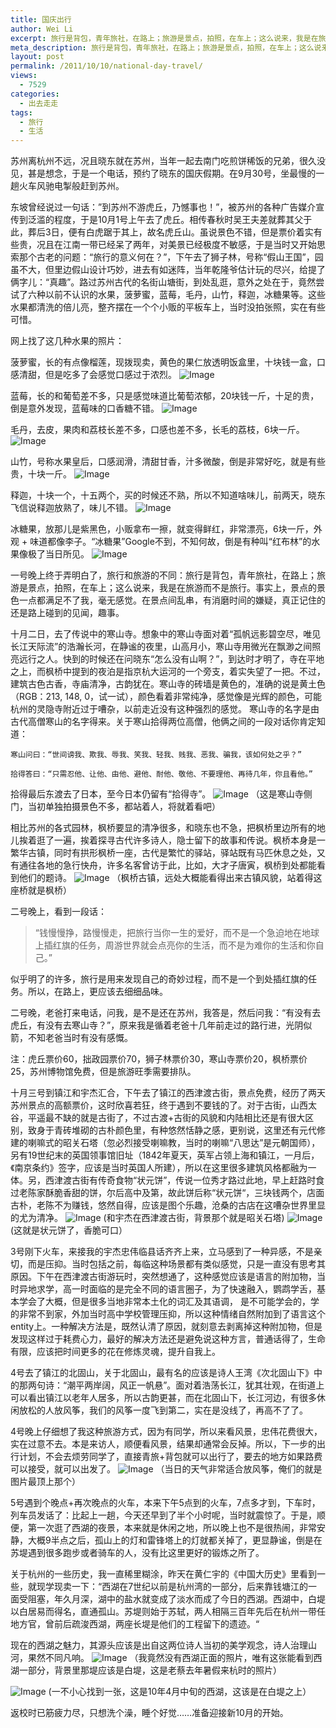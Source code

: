 ```yaml
---
title: 国庆出行
author: Wei Li
excerpt: 旅行是背包，青年旅社，在路上；旅游是景点，拍照，在车上；这么说来，我是在旅游而不是旅行。事实上，景点的景色一点都满足不了我，毫无感觉，在景点间乱串，有消磨时间的嫌疑，真正记住的还是路上碰到的见闻，趣事。
meta_description: 旅行是背包，青年旅社，在路上；旅游是景点，拍照，在车上；这么说来，我是在旅游而不是旅行。事实上，景点的景色一点都满足不了我，毫无感觉，在景点间乱串，有消磨时间的嫌疑，真正记住的还是路上碰到的见闻，趣事。
layout: post
permalink: /2011/10/10/national-day-travel/
views:
  - 7529
categories:
  - 出去走走
tags:
  - 旅行
  - 生活
---
```

 苏州离杭州不远，况且晓东就在苏州，当年一起去南门吃煎饼稀饭的兄弟，很久没见，甚是想念，于是一个电话，预约了晓东的国庆假期。在9月30号，坐最慢的一趟火车风驰电掣般赶到苏州。

东坡曾经说过一句话：”到苏州不游虎丘，乃憾事也！”，被苏州的各种广告媒介宣传到泛滥的程度，于是10月1号上午去了虎丘。相传春秋时吴王夫差就葬其父于此，葬后3日，便有白虎踞于其上，故名虎丘山。虽说景色不错，但是票价着实有些贵，况且在江南一带已经呆了两年，对美景已经极度不敏感，于是当时又开始思索那个古老的问题：“旅行的意义何在？”，下午去了狮子林，号称“假山王国”，园虽不大，但里边假山设计巧妙，进去有如迷阵，当年乾隆爷估计玩的尽兴，给提了俩字儿：“真趣”。路过苏州古代的名街山塘街，到处乱逛，意外之处在于，竟然尝试了六种以前不认识的水果，菠萝蜜，蓝莓，毛丹，山竹，释迦，冰糖果等。这些水果都清洗的倍儿亮，整齐摆在一个个小贩的平板车上，当时没拍张照，实在有些可惜。

网上找了这几种水果的照片：

菠萝蜜，长的有点像榴莲，现拨现卖，黄色的果仁放透明饭盒里，十块钱一盒，口感清甜，但是吃多了会感觉口感过于浓烈。
![Image][1]

蓝莓，长的和葡萄差不多，只是感觉味道比葡萄浓郁，20块钱一斤，十足的贵，倒是意外发现，蓝莓味的口香糖不错。
![Image][2]

毛丹，去皮，果肉和荔枝长差不多，口感也差不多，长毛的荔枝，6块一斤。
![Image][3]

山竹，号称水果皇后，口感润滑，清甜甘香，汁多微酸，倒是非常好吃，就是有些贵，十块一斤。
![Image][4] 

释迦，十块一个，十五两个，买的时候还不熟，所以不知道啥味儿，前两天，晓东飞信说释迦放熟了，味儿不错。
![Image][5]

冰糖果，放那儿是紫黑色，小贩拿布一擦，就变得鲜红，非常漂亮，6块一斤，外观 + 味道都像李子。“冰糖果”Google不到，不知何故，倒是有种叫“红布林”的水果像极了当日所见。
![Image][6]

一号晚上终于弄明白了，旅行和旅游的不同：旅行是背包，青年旅社，在路上；旅游是景点，拍照，在车上；这么说来，我是在旅游而不是旅行。事实上，景点的景色一点都满足不了我，毫无感觉。在景点间乱串，有消磨时间的嫌疑，真正记住的还是路上碰到的见闻，趣事。

十月二日，去了传说中的寒山寺。想象中的寒山寺面对着“孤帆远影碧空尽，唯见长江天际流”的浩瀚长河，在静谧的夜里，山高月小，寒山寺用微光在飘渺之间照亮远行之人。快到的时候还在问晓东“怎么没有山啊？”，到达时才明了，寺在平地之上，而枫桥中提到的夜泊是指京杭大运河的一个旁支，着实失望了一把。不过，建筑古色古香，寺庙清净，古韵犹在。寒山寺的砖墙是黄色的，准确的说是黄土色（RGB：213, 148, 0，试一试），颜色看着非常纯净，感觉像是光辉的颜色，可能杭州的灵隐寺附近过于嘈杂，以前走近没有这种强烈的感觉。 寒山寺的名字是由古代高僧寒山的名字得来。关于寒山拾得两位高僧，他俩之间的一段对话你肯定知道：

	寒山问曰：“世间谤我、欺我、辱我、笑我、轻我、贱我、恶我、骗我，该如何处之乎？”

	拾得答曰：“只需忍他、让他、由他、避他、耐他、敬他、不要理他、再待几年，你且看他。”

拾得最后东渡去了日本，至今日本仍留有“拾得寺”。 
![Image][7]
（这是寒山寺侧门，当初单独拍摄景色不多，都站着人，将就着看吧）

相比苏州的各式园林，枫桥要显的清净很多，和晓东也不急，把枫桥里边所有的地儿挨着逛了一遍，挨着探寻古代许多诗人，隐士留下的故事和传说。枫桥本身是一繁华古镇，同时有拱形枫桥一座，古代是繁忙的驿站，驿站既有马匹休息之处，又有通往各地的急行快舟，许多名客曾访于此，比如，大才子唐寅，枫桥到处都能看到他们的题诗。 
![Image][8]
（枫桥古镇，远处大概能看得出来古镇风貌，站着得这座桥就是枫桥）

二号晚上，看到一段话：

>“钱慢慢挣，路慢慢走，把旅行当你一生的爱好，而不是一个急迫地在地球上插红旗的任务，周游世界就会点亮你的生活，而不是为难你的生活和你自己。”

似乎明了的许多，旅行是用来发现自己的奇妙过程，而不是一个到处插红旗的任务。所以，在路上，更应该去细细品味。

二号晚，老爸打来电话，问我，是不是还在苏州，我答是，然后问我：“有没有去虎丘，有没有去寒山寺？”，原来我是循着老爸十几年前走过的路行进，光阴似箭，不知老爸当时有没有感慨。

注：虎丘票价60，拙政园票价70，狮子林票价30，寒山寺票价20，枫桥票价25，苏州博物馆免费，但是旅游旺季需要排队。

十月三号到镇江和宇杰汇合，下午去了镇江的西津渡古街，景点免费，经历了两天苏州景点的高额票价，这时欣喜若狂，终于遇到不要钱的了。对于古街，山西太谷，平遥最不缺的就是古街了，不过古渡+古街的风貌和内陆相比还是有很大区别，致身于青砖堆砌的古朴颜色里，有种悠然恬静之感，更别说，这里还有元代修建的喇嘛式的昭关石塔（忽必烈接受喇嘛教，当时的喇嘛“八思达”是元朝国师），另有19世纪末的英国领事馆旧址（1842年夏天，英军占领上海和镇江，一月后，《南京条约》签字，应该是当时英国人所建），所以在这里很多建筑风格都融为一体。另，西津渡古街有传奇食物“状元饼”，传说一位秀才路过此地，早上赶路时食过老陈家酥脆香甜的饼，尔后高中及第，故此饼后称“状元饼“，三块钱两个，店面古朴，老陈不为赚钱，悠然自得，应该是图个乐趣，沧桑的古店在这嘈杂世界里显的尤为清净。
![Image][9]
 (和宇杰在西津渡古街，背景那个就是昭关石塔)
![Image][10]
(这就是状元饼了，香脆可口）

3号刚下火车，来接我的宇杰忠伟临县话齐齐上来，立马感到了一种异感，不是亲切，而是压抑。当时包括之前，每临这种场景都有类似感觉，只是一直没有思考其原因。下午在西津渡古街游玩时，突然想通了，这种感觉应该是语言的附加物，当时异地求学，高一时面临的是完全不同的语言圈子，为了快速融入，鹦鹉学舌，基本学会了大概，但是很多当地非常本土化的词汇及其语调， 是不可能学会的，学的非常不到家，外加当时高中学校管理压抑，所以这种情绪自然附加到了语言这个entity上。一种解决方法是，既然认清了原因，就刻意去剥离掉这种附加物，但是发现这样过于耗费心力，最好的解决方法还是避免说这种方言，普通话得了，生命有限，应该把时间更多的花在修炼灵魂，提升自我上。

4号去了镇江的北固山，关于北固山，最有名的应该是诗人王湾《次北固山下》中的那两句诗：“潮平两岸阔，风正一帆悬”。面对着浩荡长江，犹其壮观，在街道上可以看出镇江以老年人居多，所以古韵更甚，而在北固山下，长江河边，有很多休闲放松的人放风筝，我们的风筝一度飞到第二，实在是没线了，再高不了了。

4号晚上仔细想了我这种旅游方式，因为有同学，所以来看风景，忠伟花费很大，实在过意不去。本是来访人，顺便看风景，结果却通常会反掉。所以，下一步的出行计划，不会去烦劳同学了，直接青旅+背包就可以出行了，要去的地方如果路费可以接受，就可以出发了。 
![Image][11]
（当日的天气非常适合放风筝，俺们的就是图片最顶上那个）

5号遇到个晚点+再次晚点的火车，本来下午5点到的火车，7点多才到，下车时，列车员发话了：比起上一趟，今天还早到了半个小时呢，当时就震惊了。于是，顺便，第一次逛了西湖的夜景，本来就是休闲之地，所以晚上也不是很热闹，非常安静，大概9半点之后，孤山上的灯和雷锋塔上的灯就都关掉了，更显静谧，倒是在苏堤遇到很多跑步或者骑车的人，没有比这里更好的锻炼之所了。

关于杭州的一些历史，我一直稀里糊涂，昨天在黄仁宇的《中国大历史》里看到一些，就现学现卖一下：“西湖在7世纪以前是杭州湾的一部分，后来靠钱塘江的一面受阻塞，年久月深，湖中的盐水就变成了淡水而成了今日的西湖。西湖中，白堤以白居易而得名，直通孤山。苏堤则始于苏轼，两人相隔三百年先后在杭州一带任地方官，曾前后疏浚西湖，两座长堤是他们的工程留下的遗迹。“

现在的西湖之魅力，其源头应该是出自这两位诗人当初的美学观念，诗人治理山河，果然不同凡响。
![Image][12] 
（我竟然没有西湖正面的照片，唯有这张能看到西湖一部分，背景里那堤应该是白堤，这是老蔡去年暑假来杭时的照片）

![Image][13]
(一不小心找到一张，这是10年4月中旬的西湖，这该是在白堤之上）

返校时已筋疲力尽，只想洗个澡，睡个好觉……准备迎接新10月的开始。

[1]: /uploads/2011/10/boluomi.jpg
[2]: /uploads/2011/10/lanmei.jpg
[3]: /uploads/2011/10/maodan.jpg
[4]: /uploads/2011/10/shanzhu.jpg
[5]: /uploads/2011/10/shijia.jpg
[6]: /uploads/2011/10/bingtangguo1.jpg
[7]: /uploads/2011/10/寒山寺.jpg
[8]: /uploads/2011/10/枫桥.jpg
[9]: /uploads/2011/10/昭关石塔.jpg
[10]: /uploads/2011/10/状元饼.jpg
[11]: /uploads/2011/10/放风筝.jpg
[12]: /uploads/2011/10/西湖.jpg
[13]: /uploads/2011/10/杭州初春.jpg

